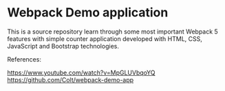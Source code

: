 # Webpack Demo application

This is a source repository learn through some most important Webpack 5 features with simple counter application developed with HTML, CSS, JavaScript and Bootstrap technologies.

References:

https://www.youtube.com/watch?v=MpGLUVbqoYQ
https://github.com/Colt/webpack-demo-app
